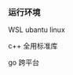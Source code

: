 <!--
 * @Author: Firefly
 * @Date: 2020-02-27 16:35:56
 * @Descripttion: 
 * @LastEditTime: 2020-02-27 16:38:03
 -->

### 运行环境

WSL ubantu linux

c++ 全用标准库

go 跨平台